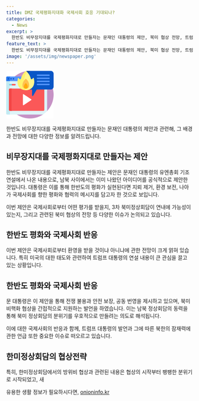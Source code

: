 ```yaml
---
title: DMZ 국제평화지대화 국제사회 호응 기대되나?
categories:
  - News
excerpt: >
  한반도 비무장지대를 국제평화지대로 만들자는 문재인 대통령의 제안, 북미 협상 전망, 트럼프 대통령의 유엔 연설, 그리고 우크라이나 관련 사안에 관심이 집중되고 있습니다. 미국 하원에서는 트럼프 대통령에 대한 탄핵 절차가 진행 중이며, 이에 관한 분석도 이어지고 있습니다. 트럼프 대통령의 우크라이나 관련 발언에 따른 정치적 계산과 회의적 입장을 살펴보고 있습니다. 염두에 둘 만한 다양한 요인이 함께 논의되고 있습니다.
feature_text: >
  한반도 비무장지대를 국제평화지대로 만들자는 문재인 대통령의 제안, 북미 협상 전망, 트럼프 대통령의 유엔 연설, 그리고 우크라이나 관련 사안에 관심이 집중되고 있습니다. 미국 하원에서는 트럼프 대통령에 대한 탄핵 절차가 진행 중이며, 이에 관한 분석도 이어지고 있습니다. 트럼프 대통령의 우크라이나 관련 발언에 따른 정치적 계산과 회의적 입장을 살펴보고 있습니다. 염두에 둘 만한 다양한 요인이 함께 논의되고 있습니다.
image: '/assets/img/newspaper.png'
---
```


<p><img src="/assets/img/news.png" alt="rentncar 속보" /></p>

<p>한반도 비무장지대를 국제평화지대로 만들자는 문재인 대통령의 제안과 관련해, 그 배경과 전망에 대한 다양한 정보를 알려드립니다.</p>

<h2 data-ke-size="size26">비무장지대를 국제평화지대로 만들자는 제안</h2>

<p>한반도 비무장지대를 국제평화지대로 만들자는 제안은 문재인 대통령의 유엔총회 기조연설에서 나온 내용으로, 남북 사이에서는 이미 나왔던 아이디어를 공식적으로 제안한 것입니다. 대통령은 이를 통해 한반도의 평화가 실현된다면 지뢰 제거, 환경 보전, 나아가 국제사회를 향한 평화와 협력의 메시지를 담고자 한 것으로 보입니다.</p>

<p>이번 제안은 국제사회로부터 어떤 평가를 받을지, 3차 북미정상회담이 연내에 가능성이 있는지, 그리고 관련된 북미 협상의 전망 등 다양한 이슈가 논의되고 있습니다.</p>

<h2 data-ke-size="size26">한반도 평화와 국제사회 반응</h2>

<p>이번 제안은 국제사회로부터 환영을 받을 것이냐 아니냐에 관한 전망이 크게 얽혀 있습니다. 특히 미국의 대한 태도와 관련하여 트럼프 대통령의 연설 내용이 큰 관심을 끌고 있는 상황입니다.</p>

<h2 data-ke-size="size26">한반도 평화와 국제사회 반응</h2>

<p>문 대통령은 이 제안을 통해 전쟁 불용과 안전 보장, 공동 번영을 제시하고 있으며, 북미 비핵화 협상을 간접적으로 지원하는 발언을 하였습니다. 이는 남북 정상회담의 동력을 통해 북미 정상회담의 분위기를 우호적으로 만들려는 의도로 해석됩니다.</p>

<p>이에 대한 국제사회의 반응과 함께, 트럼프 대통령의 발언과 그에 따른 북한의 잠재력에 관한 언급 또한 중요한 이슈로 떠오르고 있습니다.</p>

<h2 data-ke-size="size26">한미정상회담의 협상전략</h2>

<p>특히, 한미정상회담에서의 방위비 협상과 관련된 내용은 협상의 시작부터 팽팽한 분위기로 시작되었고, 새</p>
유용한 생활 정보가 필요하시다면, <a href="https://onioninfo.kr" rel="dofollow">onioninfo.kr</a>


